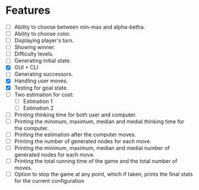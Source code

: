 # Features
- [ ] Ability to choose between min-max and alpha-betha.
- [ ] Ability to choose color.
- [ ] Displaying player's turn.
- [ ] Showing winner.
- [ ] Difficulty levels.
- [ ] Generating initial state.
- [x] GUI + CLI
- [ ] Generating successors.
- [x] Handling user moves.
- [x] Testing for goal state.
- [ ] Two estimation for cost:
  - [ ] Estimation 1
  - [ ] Estimation 2
- [ ] Printing thinking time for both user and computer.
- [ ] Printing the minimum, maximum, median and medial thinking time for the computer.
- [ ] Printing the estimation after the computer moves.
- [ ] Printing the number of generated nodes for each move.
- [ ] Printing the minimum, maximum, median and medial number of generated nodes for each move.
- [ ] Printing the total running time of the game and the total number of moves.
- [ ] Option to stop the game at any point, which if taken, prints the final stats for the current configuration
